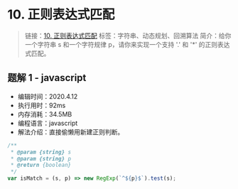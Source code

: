 # 10. 正则表达式匹配

> 链接：[10. 正则表达式匹配](https://leetcode-cn.com/problems/regular-expression-matching/)
> 标签：字符串、动态规划、回溯算法
> 简介：给你一个字符串 s 和一个字符规律 p，请你来实现一个支持 '.' 和 '\*' 的正则表达式匹配。

## 题解 1 - javascript

- 编辑时间：2020.4.12
- 执行用时：92ms
- 内存消耗：34.5MB
- 编程语言：javascript
- 解法介绍：直接偷懒用新建正则判断。

```javascript
/**
 * @param {string} s
 * @param {string} p
 * @return {boolean}
 */
var isMatch = (s, p) => new RegExp(`^${p}$`).test(s);
```
